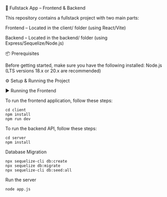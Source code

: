 🚀 Fullstack App – Frontend & Backend

This repository contains a fullstack project with two main parts:

Frontend – Located in the client/ folder (using React/Vite)

Backend – Located in the backend/ folder (using Express/Sequelize/Node.js)

📦 Prerequisites

Before getting started, make sure you have the following installed:
Node.js (LTS versions 18.x or 20.x are recommended)

⚙️ Setup & Running the Project

▶️ Running the Frontend

To run the frontend application, follow these steps:
    
    cd client
    npm install
    npm run dev

To run the backend API, follow these steps:
    
    cd server
    npm install

Database Migration

    npx sequelize-cli db:create 
    npx sequelize db:migrate 
    npx sequelize-cli db:seed:all 

Run the server
    
    node app.js
